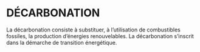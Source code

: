 # DÉCARBONATION

La décarbonation consiste à substituer, à l’utilisation de combustibles fossiles, la production d’énergies renouvelables. La décarbonation s’inscrit dans la démarche de transition énergétique.
